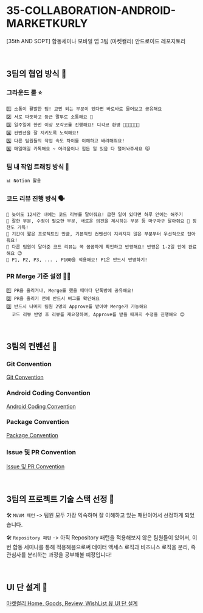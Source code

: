 # 35-COLLABORATION-ANDROID-MARKETKURLY
[35th AND SOPT] 합동세미나 모바일 앱 3팀 (마켓컬리) 안드로이드 레포지토리

<br>

## 3팀의 협업 방식 💜
### 그라운드 룰 ⭐️

```
1️⃣ 소통이 활발한 팀! 고민 되는 부분이 있다면 바로바로 물어보고 공유해요
2️⃣ 서로 따뜻하고 둥근 말투로 소통해요 🤩
3️⃣ 일주일에 한번 이상 모각코를 진행해요! 디각코 환영 👩🏻‍💻🧑🏻‍💻
4️⃣ 컨벤션을 잘 지키도록 노력해요!
5️⃣ 다른 팀원들의 작업 속도 차이를 이해하고 배려해줘요!
6️⃣ 매일매일 카톡해요 ~ 어려움이나 힘든 일 있음 다 털어놔주세요 😻
```

### 팀 내 작업 트래킹 방식 📝
```
📊 Notion 활용
```

### 코드 리뷰 진행 방식 🗣
```
🌱 늦어도 12시간 내에는 코드 리뷰를 달아줘요! 급한 일이 있다면 하루 안에는 해주기
🌱 잘한 부분, 수정이 필요한 부분, 새로운 의견을 제시하는 부분 등 마구마구 달아줘요 🙂 칭찬도 가득!
🌱 기간이 짧은 프로젝트인 만큼, 기본적인 컨벤션이 지켜지지 않은 부분부터 우선적으로 잡아줘요!
🌱 다른 팀원이 달아준 코드 리뷰는 꼭 꼼꼼하게 확인하고 반영해요! 반영은 1-2일 안에 완료해요 😉
🌱 P1, P2, P3, ... , P100을 적용해요! P1은 반드시 반영하기!
```

### PR Merge 기준 설정 👌🏻
```
1️⃣ PR을 올리거나, Merge를 했을 때마다 단톡방에 공유해요!
2️⃣ PR을 올리기 전에 반드시 버그를 확인해요
3️⃣ 반드시 나머지 팀원 2명의 Approve를 받아야 Merge가 가능해요
  코드 리뷰 반영 후 리뷰를 재요청하여, Approve를 받을 때까지 수정을 진행해요 😊
```

<br>

## 3팀의 컨벤션 💜
### Git Convention
[Git Convention](https://eminent-drink-8be.notion.site/Git-Convention-13ecb3d6084680a2aa3bfab80caabbce?pvs=4)

### Android Coding Convention
[Android Coding Convention](https://eminent-drink-8be.notion.site/13ecb3d6084680aba805ffd89d9573e6?v=13ecb3d6084681169165000cdf732b62&pvs=4)

### Package Convention
[Package Convention](https://eminent-drink-8be.notion.site/Package-Convention-13ecb3d6084680d2a0d2fd3dc3b78271?pvs=4)

### Issue 및 PR Convention
[Issue 및 PR Convention](https://eminent-drink-8be.notion.site/Issue-PR-Convention-13ecb3d60846804584a7e07158f1c9e6?pvs=4)

<br>

## 3팀의 프로젝트 기술 스택 선정 💜
🛠️ `MVVM 패턴`
-> 팀원 모두 가장 익숙하며 잘 이해하고 있는 패턴이어서 선정하게 되었습니다.

🛠️ `Repository 패턴`
-> 아직 Repository 패턴을 적용해보지 않은 팀원들이 있어서, 이번 합동 세미나를 통해 적용해봄으로써 데이터 액세스 로직과 비즈니스 로직을 분리, 즉 관심사를 분리하는 과정을 공부해볼 예정입니다!

<br>

## UI 단 설계 💜
[마켓컬리 Home, Goods, Review, WishList 뷰 UI 단 설계](https://www.figma.com/design/WMTdeUzJDbVObUf7NfaQBt/%EB%A7%88%EC%BC%93%EC%BB%AC%EB%A6%AC-%EC%95%88%EB%93%9C-3%ED%8C%80?node-id=0-1&t=22FuxsPW5NsKDq34-1)
